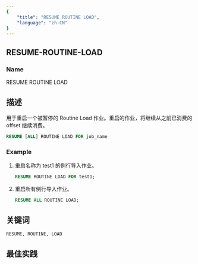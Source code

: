 ```yaml
---
{
    "title": "RESUME ROUTINE LOAD",
    "language": "zh-CN"
}
---
```


<!--
Licensed to the Apache Software Foundation (ASF) under one
or more contributor license agreements.  See the NOTICE file
distributed with this work for additional information
regarding copyright ownership.  The ASF licenses this file
to you under the Apache License, Version 2.0 (the
"License"); you may not use this file except in compliance
with the License.  You may obtain a copy of the License at

  http://www.apache.org/licenses/LICENSE-2.0

Unless required by applicable law or agreed to in writing,
software distributed under the License is distributed on an
"AS IS" BASIS, WITHOUT WARRANTIES OR CONDITIONS OF ANY
KIND, either express or implied.  See the License for the
specific language governing permissions and limitations
under the License.
-->

## RESUME-ROUTINE-LOAD

### Name

RESUME ROUTINE LOAD

## 描述

用于重启一个被暂停的 Routine Load 作业。重启的作业，将继续从之前已消费的 offset 继续消费。

```sql
RESUME [ALL] ROUTINE LOAD FOR job_name
```

### Example

1. 重启名称为 test1 的例行导入作业。

   ```sql
   RESUME ROUTINE LOAD FOR test1;
   ```

2. 重启所有例行导入作业。

   ```sql
   RESUME ALL ROUTINE LOAD;
   ```

## 关键词

    RESUME, ROUTINE, LOAD

## 最佳实践

